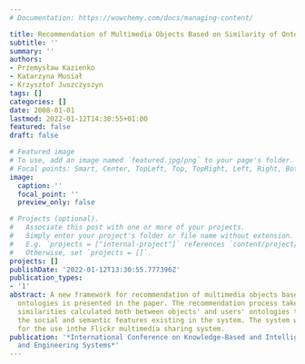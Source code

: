 ```yaml
---
# Documentation: https://wowchemy.com/docs/managing-content/

title: Recommendation of Multimedia Objects Based on Similarity of Ontologies
subtitle: ''
summary: ''
authors:
- Przemysław Kazienko
- Katarzyna Musiał
- Krzysztof Juszczyszyn
tags: []
categories: []
date: 2008-01-01
lastmod: 2022-01-12T14:30:55+01:00
featured: false
draft: false

# Featured image
# To use, add an image named `featured.jpg/png` to your page's folder.
# Focal points: Smart, Center, TopLeft, Top, TopRight, Left, Right, BottomLeft, Bottom, BottomRight.
image:
  caption: ''
  focal_point: ''
  preview_only: false

# Projects (optional).
#   Associate this post with one or more of your projects.
#   Simply enter your project's folder or file name without extension.
#   E.g. `projects = ["internal-project"]` references `content/project/deep-learning/index.md`.
#   Otherwise, set `projects = []`.
projects: []
publishDate: '2022-01-12T13:30:55.777396Z'
publication_types:
- '1'
abstract: A new framework for recommendation of multimedia objects based on individual
  ontologies is presented in the paper. The recommendation process takes into account
  similarities calculated both between objects' and users' ontologies that respect
  the social and semantic features existing in the system. The system was developed
  for the use inthe Flickr multimedia sharing system.
publication: '*International Conference on Knowledge-Based and Intelligent Information
  and Engineering Systems*'
---
```

